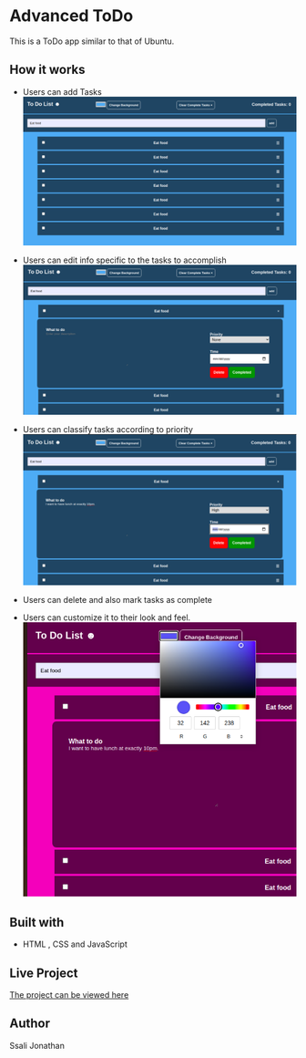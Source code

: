 # Advanced ToDo
This is a ToDo app similar to that of Ubuntu.

## How it works
- Users can add Tasks
![Users add tasks](pics/p1.png)

- Users can edit info specific to the tasks to accomplish
![Users prioritize tasks](pics/p2.png)

- Users can classify tasks according to priority
![Users prioritize tasks](pics/p3.png)

- Users can delete and also mark tasks as complete

- Users can customize it to their look and feel.
![Users change background color](pics/pic4.png)

## Built with 
- HTML , CSS and JavaScript

## Live Project
[The project can be viewed here](https://jod35.github.io/Adv-Todo/.)


## Author 
Ssali Jonathan